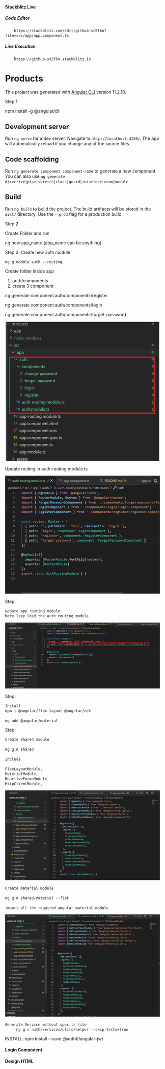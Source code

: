 #### Stackblitz Live

##### Code Editor

        https://stackblitz.com/edit/github-st5fkn?file=src/app/app.component.ts

##### Live Execution

        https://github-st5fkn.stackblitz.io

# Products

This project was generated with [Angular CLI](https://github.com/angular/angular-cli) version 11.2.10.

Step 1:

npm install -g @angular/cli

## Development server

Run `ng serve` for a dev server. Navigate to `http://localhost:4200/`. The app will automatically reload if you change any of the source files.

## Code scaffolding

Run `ng generate component component-name` to generate a new component. You can also use `ng generate directive|pipe|service|class|guard|interface|enum|module`.

## Build

Run `ng build` to build the project. The build artifacts will be stored in the `dist/` directory. Use the `--prod` flag for a production build.


Step 2:

Create Folder and run

ng new app_name (app_name can be anything)

Step 3:
    Create new auth module

    ng g module auth --routing 


Create folder inside app 
1. auth/components
2. create 3 component

ng generate component auth/components/register

ng generate component auth/components/login

ng generate component auth/components/forget-password

![alt text](docs/pic1.png)

Update routing in auth-routing.module.ts


![alt text](docs/auth_routing.png)


Step:

    update app routing module 
    here lazy load the auth routing module

![alt text](docs/app_route.png)



Step:

    Install 
    npm i @angular/flex-layout @angular/cdk

    ng add @angular/material


Step:

    Create shared module 

    ng g m shared

    include 

    FlexLayoutModule,
    MaterialModule,
    ReactiveFormsModule,
    HttpClientModule,

![alt text](docs/sahred.png)

    Create material module

    ng g m shared/material --flat

    import all the required angular material module

![alt text](docs/material.png)

    Generate Service without spec.ts file 
         ng g s auth/services/utils/helper --skip-tests=true


INSTALL:
    npm install --save @auth0/angular-jwt

#### Login Component

#### Design HTML








